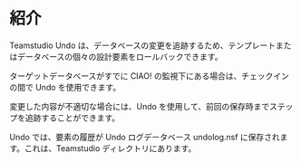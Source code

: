 # 紹介

Teamstudio Undo は、データベースの変更を追跡するため、テンプレートまたはデータベースの個々の設計要素をロールバックできます。

ターゲットデータベースがすでに CIAO! の監視下にある場合は、チェックインの間で Undo を使用できます。

変更した内容が不適切な場合には、Undo を使用して、前回の保存時までステップを追跡することができます。

Undo では、要素の履歴が Undo ログデータベース undolog.nsf に保存されます。これは、Teamstudio ディレクトリにあります。